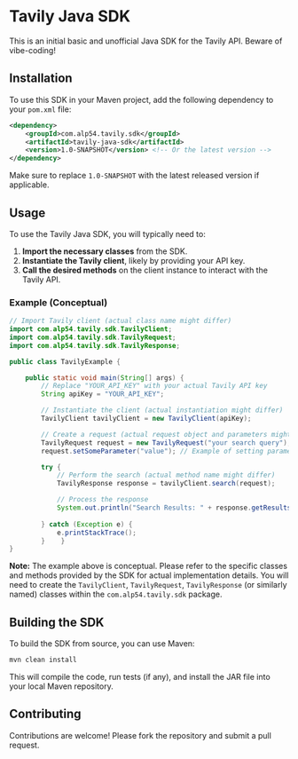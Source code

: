 # Tavily Java SDK

This is an initial basic and unofficial Java SDK for the Tavily API. 
Beware of vibe-coding!

## Installation

To use this SDK in your Maven project, add the following dependency to your `pom.xml` file:

```xml
<dependency>
    <groupId>com.alp54.tavily.sdk</groupId>
    <artifactId>tavily-java-sdk</artifactId>
    <version>1.0-SNAPSHOT</version> <!-- Or the latest version -->
</dependency>
```

Make sure to replace `1.0-SNAPSHOT` with the latest released version if applicable.

## Usage

To use the Tavily Java SDK, you will typically need to:

1.  **Import the necessary classes** from the SDK.
2.  **Instantiate the Tavily client**, likely by providing your API key.
3.  **Call the desired methods** on the client instance to interact with the Tavily API.

### Example (Conceptual)

```java
// Import Tavily client (actual class name might differ)
import com.alp54.tavily.sdk.TavilyClient;
import com.alp54.tavily.sdk.TavilyRequest;
import com.alp54.tavily.sdk.TavilyResponse;

public class TavilyExample {

    public static void main(String[] args) {
        // Replace "YOUR_API_KEY" with your actual Tavily API key
        String apiKey = "YOUR_API_KEY";

        // Instantiate the client (actual instantiation might differ)
        TavilyClient tavilyClient = new TavilyClient(apiKey);

        // Create a request (actual request object and parameters might differ)
        TavilyRequest request = new TavilyRequest("your search query");
        request.setSomeParameter("value"); // Example of setting parameters

        try {
            // Perform the search (actual method name might differ)
            TavilyResponse response = tavilyClient.search(request);

            // Process the response
            System.out.println("Search Results: " + response.getResults());
            
        } catch (Exception e) {
            e.printStackTrace();
        }    }
}
```

**Note:** The example above is conceptual. Please refer to the specific classes and methods provided by the SDK for actual implementation details. You will need to create the `TavilyClient`, `TavilyRequest`, `TavilyResponse` (or similarly named) classes within the `com.alp54.tavily.sdk` package.

## Building the SDK

To build the SDK from source, you can use Maven:

```bash
mvn clean install
```

This will compile the code, run tests (if any), and install the JAR file into your local Maven repository.

## Contributing

Contributions are welcome! Please fork the repository and submit a pull request.
